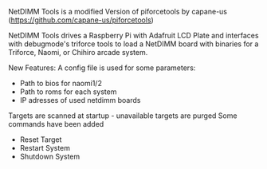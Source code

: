 
NetDIMM Tools is a modified Version of piforcetools by capane-us (https://github.com/capane-us/piforcetools)

NetDIMM Tools drives a Raspberry Pi with Adafruit LCD Plate and interfaces with debugmode's triforce tools to load a NetDIMM board with binaries for a Triforce, Naomi, or Chihiro arcade system.

New Features:
A config file is used for some parameters:
- Path to bios for naomi1/2
- Path to roms for each system
- IP adresses of used netdimm boards

Targets are scanned at startup - unavailable targets are purged
Some commands have been added
- Reset Target
- Restart System
- Shutdown System
